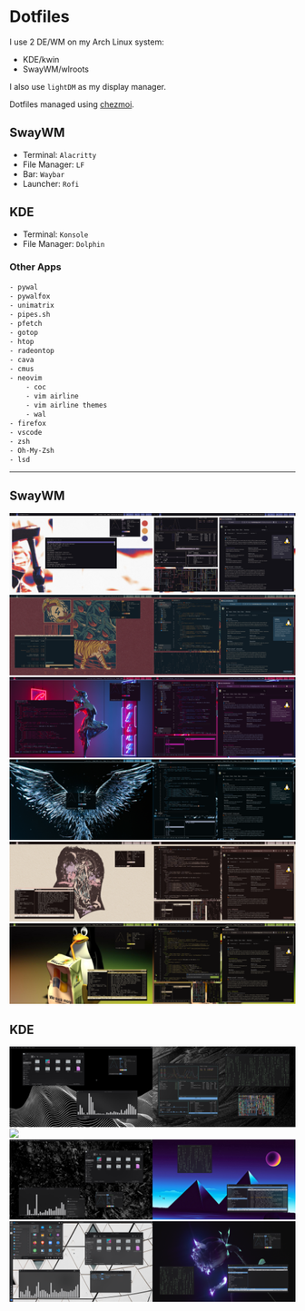 # Dotfiles
I use 2 DE/WM on my Arch Linux system:
   - KDE/kwin
   - SwayWM/wlroots

I also use `lightDM` as my display manager.

Dotfiles managed using [chezmoi](https://www.chezmoi.io/).

## SwayWM
- Terminal: `Alacritty`
- File Manager: `LF`
- Bar: `Waybar`
- Launcher: `Rofi`

## KDE
- Terminal: `Konsole`
- File Manager: `Dolphin`

### Other Apps
    - pywal
    - pywalfox
    - unimatrix
    - pipes.sh
    - pfetch
    - gotop
    - htop
    - radeontop
    - cava
    - cmus
    - neovim
        - coc
        - vim airline
        - vim airline themes
        - wal
    - firefox
    - vscode
    - zsh
    - Oh-My-Zsh
    - lsd
---
## SwayWM
<img src="./res/sway/ps_20220108161114.png"/>
<img src="./res/sway/ps_20220108161804.png"/>
<img src="./res/sway/ps_20220108162217.png"/>
<img src="./res/sway/ps_20220108162719.png"/>
<img src="./res/sway/ps_20220108165034.png"/>
<img src="./res/sway/ps_20220108165248.png"/>

## KDE
<img src="./res/kde/SS_08.01.2022_18:31:31.png"/>
<img src="./res/kde/SS_08.01.2022_17:57:29.png"/>
<img src="./res/kde/SS_08.01.2022_14:59:43.png"/>
<img src="./res/kde/SS_08.01.2022_15:03:37.png"/>
